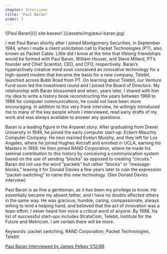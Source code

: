 ```yaml
---
chapter: Interviews
title: "Paul Baran"
order: 3
---
```


![Paul Baran]({{ site.baseurl }}/assets/img/paul-baran.jpg)

I met Paul Baran shortly after I joined Montgomery Securities, in September 1984, when I made a client solicitation call to Packet Technologies (PT), also known as Packet Cable. Little did I know at the time that lifelong friendships would be formed with Paul Baran, William Houser, and Steve Millard, PT’s founder and Chief Scientist, CEO, and CFO, respectively. Baran’s hyperactively creative mind soon conceived an innovative technology for a high-speed modem that became the basis for a new company, Telebit, launched across Bubb Road from PT. On learning about Telebit, our Venture Fund soon led the investment round and I joined the Board of Directors. My relationship with Baran blossomed and when, years later, I shared with him my idea to write a history book reconstructing the years between 1968 to 1988 for computer communications, he could not have been more encouraging. In addition to this very frank interview, he willingly introduced me to many of the key people whom I interviewed, read early drafts of my work and was always available to answer any questions.

Baran is a leading figure in the Arpanet story. After graduating from Drexel University in 1949, he joined the early computer start-up: Eckert-Mauchly Computer Company. He next married Evelyn Murphy, and they left for Los Angeles, where he joined Hughes Aircraft and enrolled in UCLA, earning his Masters in 1959. He then joined RAND Corporation, where he made his seminal contribution to this history by conceiving a communication system based on the use of sending “blocks” as opposed to creating “circuits.” Baran did not use the word “packets” but rather “blocks” or “message-blocks,” leaving it for Donald Davies a few years later to coin the expression “packet-switching” to name this new technology. (See Donald Davies interview)

Paul Baran is as fine a gentleman, as it has been my privilege to know. He essentially became my absent father, and I have no doubts affected others in the same way. He was gracious, humble, caring, compassionate, always willing to lend a helping hand, and believed that the act of innovation was a team effort. I never heard him voice a critical word of anyone. By 1988, his list of successful start-ups includes StrataCom, Telebit, Institute for the Future and Metricom. I am certain there will be more.

Keywords: packet switching, RAND Corporation, Packet Technologies, Telebit

[Paul Baran Interviewed by James Pelkey 1/12/88](https://archive.computerhistory.org/resources/access/text/2018/02/102738717-05-01-acc.pdf)
